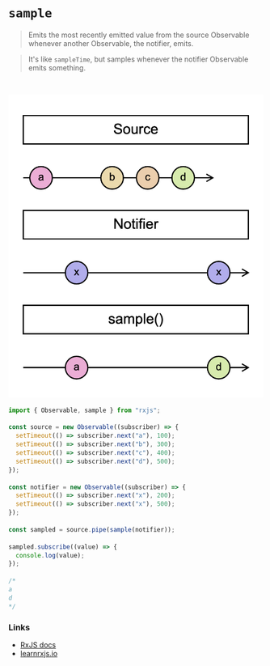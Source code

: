 # `sample`

> Emits the most recently emitted value from the source Observable whenever another Observable, the notifier, emits.

> It's like `sampleTime`, but samples whenever the notifier Observable emits something.

<br/>

![diagram](diagram.png)

<!--code-snipet-start-->
```ts
import { Observable, sample } from "rxjs";

const source = new Observable((subscriber) => {
  setTimeout(() => subscriber.next("a"), 100);
  setTimeout(() => subscriber.next("b"), 300);
  setTimeout(() => subscriber.next("c"), 400);
  setTimeout(() => subscriber.next("d"), 500);
});

const notifier = new Observable((subscriber) => {
  setTimeout(() => subscriber.next("x"), 200);
  setTimeout(() => subscriber.next("x"), 500);
});

const sampled = source.pipe(sample(notifier));

sampled.subscribe((value) => {
  console.log(value);
});

/*
a
d
*/

```
<!--code-snipet-end-->


### Links

- [RxJS docs](https://rxjs.dev/api/index/function/sample)
- [learnrxjs.io](https://www.learnrxjs.io/learn-rxjs/operators/filtering/sample)